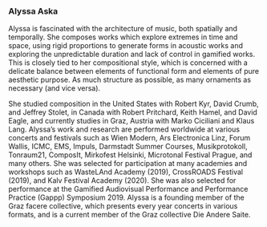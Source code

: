 ### Alyssa Aska

Alyssa is fascinated with the architecture of music, both spatially and temporally. She composes works which explore extremes in time and space, using rigid proportions to generate forms in acoustic works and exploring the unpredictable duration and lack of control in gamified works. This is closely tied to her compositional style, which is concerned with a delicate balance between elements of functional form and elements of pure aesthetic purpose. As much structure as possible, as many ornaments as necessary (and vice versa).

She studied composition in the United States with Robert Kyr, David Crumb, and Jeffrey Stolet, in Canada with Robert Pritchard, Keith Hamel, and David Eagle, and currently studies in Graz, Austria with Marko Ciciliani and Klaus Lang. Alyssa’s work and research are performed worldwide at various concerts and festivals such as Wien Modern, Ars Electronica Linz, Forum Wallis, ICMC, EMS, Impuls, Darmstadt Summer Courses, Musikprotokoll, Tonraum21, ComposIt, Mirkofest Helsinki, Microtonal Festival Prague, and many others. She was selected for participation at many academies and workshops such as WasteLAnd Academy (2019), CrossROADS Festival (2019), and Kalv Festival Academy (2020). She was also selected for performance at the Gamified Audiovisual Performance and Performance Practice (Gappp) Symposium 2019. Alyssa is a founding member of the Graz facere collective, which presents every year concerts in various formats, and is a current member of the Graz collective Die Andere Saite.
